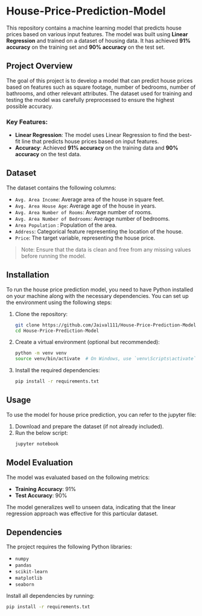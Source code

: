 # House-Price-Prediction-Model

This repository contains a machine learning model that predicts house prices based on various input features. The model was built using **Linear Regression** and trained on a dataset of housing data. It has achieved **91% accuracy** on the training set and **90% accuracy** on the test set.

## Project Overview

The goal of this project is to develop a model that can predict house prices based on features such as square footage, number of bedrooms, number of bathrooms, and other relevant attributes. The dataset used for training and testing the model was carefully preprocessed to ensure the highest possible accuracy.

### Key Features:
- **Linear Regression**: The model uses Linear Regression to find the best-fit line that predicts house prices based on input features.
- **Accuracy**: Achieved **91% accuracy** on the training data and **90% accuracy** on the test data.

## Dataset

The dataset contains the following columns:
- `Avg. Area Income`: Average area of the house in square feet.
- `Avg. Area House Age`: Average age of the house in years.
- `Avg. Area Number of Rooms`: Average number of rooms.
- `Avg. Area Number of Bedrooms`: Average number of bedrooms.
- `Area Population` : Population of the area.
- `Address`: Categorical feature representing the location of the house.
- `Price`: The target variable, representing the house price.

> Note: Ensure that the data is clean and free from any missing values before running the model.

## Installation

To run the house price prediction model, you need to have Python installed on your machine along with the necessary dependencies. You can set up the environment using the following steps:

1. Clone the repository:
    ```bash
    git clone https://github.com/Jaival111/House-Price-Prediction-Model.git
    cd House-Price-Prediction-Model
    ```

2. Create a virtual environment (optional but recommended):
    ```bash
    python -m venv venv
    source venv/bin/activate  # On Windows, use `venv\Scripts\activate`
    ```

3. Install the required dependencies:
    ```bash
    pip install -r requirements.txt
    ```

## Usage

To use the model for house price prediction, you can refer to the jupyter file:

1. Download and prepare the dataset (if not already included).
2. Run the below script:
    ```bash
    jupyter notebook
    ```

## Model Evaluation

The model was evaluated based on the following metrics:
- **Training Accuracy**: 91%
- **Test Accuracy**: 90%

The model generalizes well to unseen data, indicating that the linear regression approach was effective for this particular dataset.


## Dependencies

The project requires the following Python libraries:
- `numpy`
- `pandas`
- `scikit-learn`
- `matplotlib`
- `seaborn`

Install all dependencies by running:
```bash
pip install -r requirements.txt


